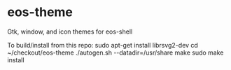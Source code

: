 # eos-theme
Gtk, window, and icon themes for eos-shell

To build/install from this repo:
sudo apt-get install librsvg2-dev
cd ~/checkout/eos-theme
./autogen.sh --datadir=/usr/share
make
sudo make install
